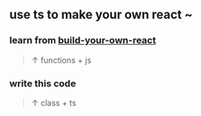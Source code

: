 ## use ts to make your own react ~

### learn from [build-your-own-react](https://pomb.us/build-your-own-react/)

> ↑ functions + js

### write this code

> ↑ class + ts
